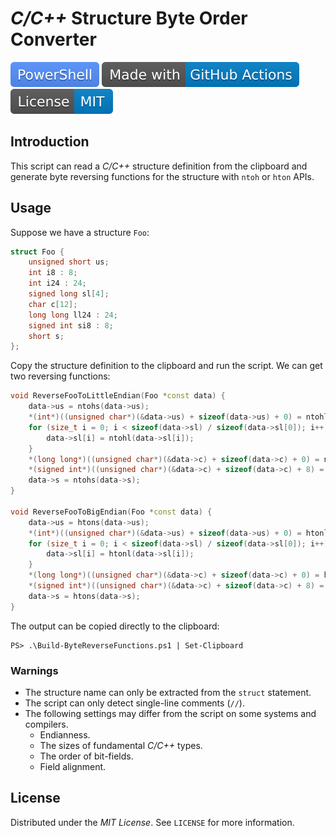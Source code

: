 # *C/C++* Structure Byte Order Converter

![PowerShell](badges/PowerShell.svg)
![GitHub Actions](badges/Made-with-GitHub-Actions.svg)
![License](badges/License-MIT.svg)

## Introduction

This script can read a *C/C++* structure definition from the clipboard and generate byte reversing functions for the structure with `ntoh` or `hton` APIs.

## Usage

Suppose we have a structure `Foo`:

```c++
struct Foo {
    unsigned short us;
    int i8 : 8;
    int i24 : 24;
    signed long sl[4];
    char c[12];
    long long ll24 : 24;
    signed int si8 : 8;
    short s;
};
```

Copy the structure definition to the clipboard and run the script. We can get two reversing functions:

```c++
void ReverseFooToLittleEndian(Foo *const data) {
    data->us = ntohs(data->us);
    *(int*)((unsigned char*)(&data->us) + sizeof(data->us) + 0) = ntohl(*(int*)((unsigned char*)(&data->us) + sizeof(data->us) + 0));
    for (size_t i = 0; i < sizeof(data->sl) / sizeof(data->sl[0]); i++) {
        data->sl[i] = ntohl(data->sl[i]);
    }
    *(long long*)((unsigned char*)(&data->c) + sizeof(data->c) + 0) = ntohll(*(long long*)((unsigned char*)(&data->c) + sizeof(data->c) + 0));
    *(signed int*)((unsigned char*)(&data->c) + sizeof(data->c) + 8) = ntohl(*(signed int*)((unsigned char*)(&data->c) + sizeof(data->c) + 8));
    data->s = ntohs(data->s);
}

void ReverseFooToBigEndian(Foo *const data) {
    data->us = htons(data->us);
    *(int*)((unsigned char*)(&data->us) + sizeof(data->us) + 0) = htonl(*(int*)((unsigned char*)(&data->us) + sizeof(data->us) + 0));
    for (size_t i = 0; i < sizeof(data->sl) / sizeof(data->sl[0]); i++) {
        data->sl[i] = htonl(data->sl[i]);
    }
    *(long long*)((unsigned char*)(&data->c) + sizeof(data->c) + 0) = htonll(*(long long*)((unsigned char*)(&data->c) + sizeof(data->c) + 0));
    *(signed int*)((unsigned char*)(&data->c) + sizeof(data->c) + 8) = htonl(*(signed int*)((unsigned char*)(&data->c) + sizeof(data->c) + 8));
    data->s = htons(data->s);
}
```

The output can be copied directly to the clipboard:

```console
PS> .\Build-ByteReverseFunctions.ps1 | Set-Clipboard
```

### Warnings

- The structure name can only be extracted from the `struct` statement.
- The script can only detect single-line comments (`//`).
- The following settings may differ from the script on some systems and compilers.
  - Endianness.
  - The sizes of fundamental *C/C++* types.
  - The order of bit-fields.
  - Field alignment.

## License

Distributed under the *MIT License*. See `LICENSE` for more information.